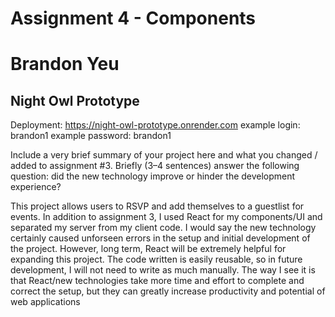 Assignment 4 - Components
===
# Brandon Yeu

## Night Owl Prototype

Deployment: https://night-owl-prototype.onrender.com
example login: brandon1
example password: brandon1

Include a very brief summary of your project here and what you changed / added to assignment #3. Briefly (3–4 sentences) answer the following question: did the new technology improve or hinder the development experience?

This project allows users to RSVP and add themselves to a guestlist for events. In addition to assignment 3, I used React for my components/UI and separated my server from my client code. I would say the new technology certainly caused unforseen errors in the setup and initial development of the project. However, long term, React will be extremely helpful for expanding this project. The code written is easily reusable, so in future development, I will not need to write as much manually. The way I see it is that React/new technologies take more time and effort to complete and correct the setup, but they can greatly increase productivity and potential of web applications